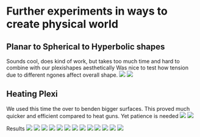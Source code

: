 # Further experiments in ways to create physical world


## Planar to Spherical to Hyperbolic shapes
Sounds cool, does kind of work, but takes too much time and hard to combine with our plexishapes aesthetically
Was nice to test how tension due to different ngones affect overall shape.
![](/Devlog/img/jpg/2023-05-10-devlog-2577.jpeg)
![](/Devlog/img/jpg/2023-05-10-devlog-2578.jpeg)



## Heating Plexi

We used this time the over to benden bigger surfaces. This proved much quicker and efficient compared to heat guns.
Yet patience is needed
![](/Devlog/img/jpg/2023-05-10-devlog-2562.gif)
![](/Devlog/img/jpg/2023-05-10-devlog-2559.jpeg)

Results
![](/Devlog/img/jpg/2023-05-10-devlog-2570.jpeg)
![](/Devlog/img/jpg/2023-05-10-devlog-2579.jpeg)
![](/Devlog/img/jpg/2023-05-10-devlog-2580.jpeg)
![](/Devlog/img/jpg/2023-05-10-devlog-2581.jpeg)
![](/Devlog/img/jpg/2023-05-10-devlog-2582.jpeg)
![](/Devlog/img/jpg/2023-05-10-devlog-2583.jpeg)
![](/Devlog/img/jpg/2023-05-10-devlog-2585.jpeg)
![](/Devlog/img/jpg/2023-05-10-devlog-2588.jpeg)
![](/Devlog/img/jpg/2023-05-10-devlog-2590.jpeg)
![](/Devlog/img/jpg/2023-05-10-devlog-2592.jpeg)
![](/Devlog/img/jpg/2023-05-10-devlog-2595.jpeg)
![](/Devlog/img/jpg/2023-05-10-devlog-2596.jpeg)
![](/Devlog/img/jpg/2023-05-10-devlog-2599.jpeg)